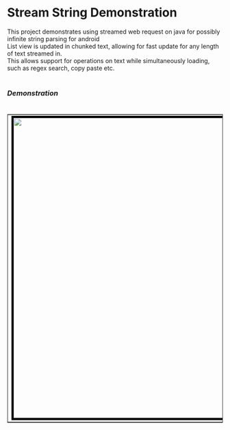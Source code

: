# Stream String Demonstration
This project demonstrates using streamed web request on java for possibly infinite string parsing for android 
<br />List view is updated in chunked text, allowing for fast update for any length of text streamed in. 
<br />This allows support for operations on text while simultaneously loading, such as regex search, copy paste etc.
<br /><br /><h3><em>Demonstration</em><h3>
<table  border="1" align="left"><tr><td><img style="border:5px solid black;" src="/demonstration.gif" width="500" height="700"></td></tr></table>
